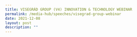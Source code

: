```yaml
---
title: VISEGRÁD GROUP (V4) INNOVATION & TECHNOLOGY WEBINAR
permalink: /media-hub/speeches/visegrad-group-webinar
date: 2021-12-08
layout: post
description: ""
---
```


